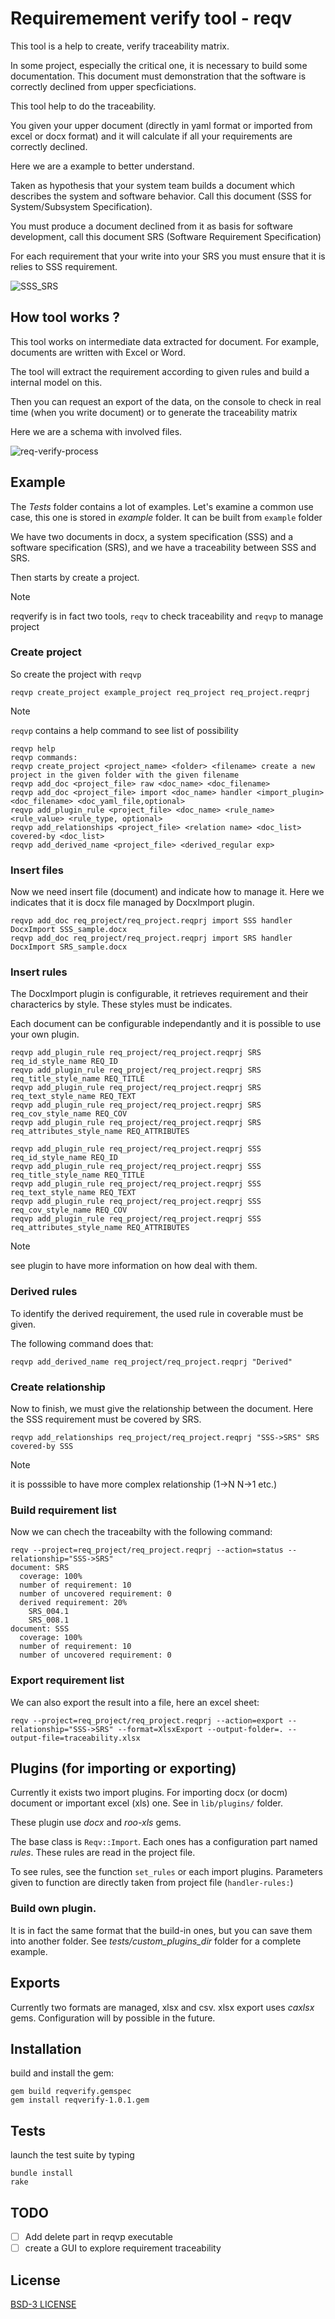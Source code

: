 
# Requiremement verify tool - reqv

This tool is a help to create, verify traceability matrix.

In some project, especially the critical one, it is necessary to build some documentation.
This document must demonstration that the software is correctly declined from upper specficiations.

This tool help to do the traceability.

You given your upper document (directly in yaml format or imported from excel or docx format) and it 
will calculate if all your requirements are correctly declined.

Here we are a example to better understand.

Taken as hypothesis that your system team builds a document which describes the system and software behavior.
Call this document (SSS for System/Subsystem Specification).

You must produce a document declined from it as basis for software development, call this document SRS (Software 
Requirement Specification)

For each requirement that your write into your SRS you must ensure that it is relies to SSS requirement.

![SSS_SRS](doc/SSS_SRS_link.png)


## How tool works ?

This tool works on intermediate data extracted for document. For example, documents are written with Excel or Word.

The tool will extract the requirement according to given rules and build a internal model on this.

Then you can request an export of the data, on the console to check in real time (when you write document) or
to generate the traceability matrix

Here we are a schema with involved files.

![req-verify-process](doc/reqverify-ex1.png)


## Example

The *Tests* folder contains a lot of examples. 
Let's examine a common use case, this one is stored in *example* folder. It can be built from `example` folder

We have two documents in docx, a system specification (SSS) and a software specification (SRS), and we have a 
traceability between SSS and SRS.

Then starts by create a project.

> [!NOTE]
> reqverify is in fact two tools, `reqv` to check traceability and `reqvp` to manage project

### Create project

So create the project with `reqvp`

```
reqvp create_project example_project req_project req_project.reqprj
```

> [!NOTE]
> `reqvp` contains a help command to see list of possibility

```
reqvp help
reqvp commands:
reqvp create_project <project_name> <folder> <filename> create a new project in the given folder with the given filename
reqvp add_doc <project_file> raw <doc_name> <doc_filename>
reqvp add_doc <project_file> import <doc_name> handler <import_plugin> <doc_filename> <doc_yaml_file,optional>
reqvp add_plugin_rule <project_file> <doc_name> <rule_name> <rule_value> <rule_type, optional>
reqvp add_relationships <project_file> <relation name> <doc_list> covered-by <doc_list>
reqvp add_derived_name <project_file> <derived_regular exp>
```

### Insert files

Now we need insert file (document) and indicate how to manage it. Here we indicates that it is docx file
managed by DocxImport plugin.

```
reqvp add_doc req_project/req_project.reqprj import SSS handler DocxImport SSS_sample.docx
reqvp add_doc req_project/req_project.reqprj import SRS handler DocxImport SRS_sample.docx
```

### Insert rules

The DocxImport plugin is configurable, it retrieves requirement and their characterics by style. These styles must be indicates.

Each document can be configurable independantly and it is possible to use your own plugin.

```
reqvp add_plugin_rule req_project/req_project.reqprj SRS req_id_style_name REQ_ID
reqvp add_plugin_rule req_project/req_project.reqprj SRS req_title_style_name REQ_TITLE
reqvp add_plugin_rule req_project/req_project.reqprj SRS req_text_style_name REQ_TEXT
reqvp add_plugin_rule req_project/req_project.reqprj SRS req_cov_style_name REQ_COV
reqvp add_plugin_rule req_project/req_project.reqprj SRS req_attributes_style_name REQ_ATTRIBUTES
```

```
reqvp add_plugin_rule req_project/req_project.reqprj SSS req_id_style_name REQ_ID
reqvp add_plugin_rule req_project/req_project.reqprj SSS req_title_style_name REQ_TITLE
reqvp add_plugin_rule req_project/req_project.reqprj SSS req_text_style_name REQ_TEXT
reqvp add_plugin_rule req_project/req_project.reqprj SSS req_cov_style_name REQ_COV
reqvp add_plugin_rule req_project/req_project.reqprj SSS req_attributes_style_name REQ_ATTRIBUTES
```

> [!NOTE]
> see plugin to have more information on how deal with them.

### Derived rules

To identify the derived requirement, the used rule in coverable must be given.

The following command does that:

```
reqvp add_derived_name req_project/req_project.reqprj "Derived"
```

### Create relationship

Now to finish, we must give the relationship between the document.
Here the SSS requirement must be covered by SRS.

```
reqvp add_relationships req_project/req_project.reqprj "SSS->SRS" SRS covered-by SSS
```

> [!NOTE]
> it is posssible to have more complex relationship (1->N N->1 etc.)


### Build requirement list

Now we can chech the traceabilty with the following command:

```
reqv --project=req_project/req_project.reqprj --action=status --relationship="SSS->SRS"
document: SRS
  coverage: 100%
  number of requirement: 10
  number of uncovered requirement: 0
  derived requirement: 20%
    SRS_004.1
    SRS_008.1
document: SSS
  coverage: 100%
  number of requirement: 10
  number of uncovered requirement: 0
```

### Export requirement list

We can also export the result into a file, here an excel sheet:

```
reqv --project=req_project/req_project.reqprj --action=export --relationship="SSS->SRS" --format=XlsxExport --output-folder=. --output-file=traceability.xlsx
```

## Plugins (for importing or exporting)

Currently it exists two import plugins. For importing docx (or docm) document or important excel (xls) one.
See in `lib/plugins/` folder. 

These plugin use *docx* and *roo-xls* gems.

The base class is `Reqv::Import`. Each ones has a configuration part named *rules*.
These rules are read in the project file.

To see rules, see the function `set_rules` or each import plugins. Parameters given to function are directly taken from project file (`handler-rules:`)


### Build own plugin.

It is in fact the same format that the build-in ones, but you can save them into another folder.
See *tests/custom_plugins_dir* folder for a complete example.

## Exports

Currently two formats are managed, xlsx and csv. xlsx export uses *caxlsx* gems.
Configuration will by possible in the future.

## Installation

build and install the gem: 

```
gem build reqverify.gemspec
gem install reqverify-1.0.1.gem
```

## Tests

launch the test suite by typing

```
bundle install
rake
```

## TODO

- [ ] Add delete part in reqvp executable
- [ ] create a GUI to explore requirement traceability

## License 

[BSD-3 LICENSE](LICENSE)
